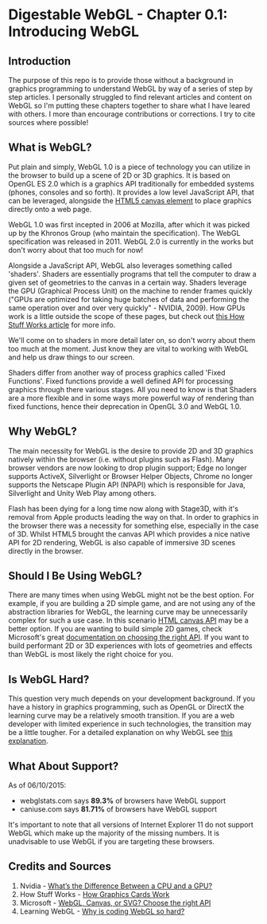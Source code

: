 # Digestable WebGL - Chapter 0.1: Introducing WebGL

## Introduction
The purpose of this repo is to provide those without a background in graphics programming to understand WebGL by way of a series of step by step articles. I personally struggled to find relevant articles and content on WebGL so I'm putting these chapters together to share what I have leared with others. I more than encourage contributions or corrections. I try to cite sources where possible!

## What is WebGL?
Put plain and simply, WebGL 1.0 is a piece of technology you can utilize in the browser to build up a scene of 2D or 3D graphics.
It is based on OpenGL ES 2.0 which is a graphics API traditionally for embedded systems (phones, consoles and so forth). It provides a low level JavaScript API,
that can be leveraged, alongside the [HTML5 canvas element](https://developer.mozilla.org/en-US/docs/Web/API/Canvas_API) to place graphics directly onto a web page.

WebGL 1.0 was first incepted in 2006 at Mozilla, after which it was picked up by the Khronos Group (who maintain the specification). The WebGL specification was
released in 2011. WebGL 2.0 is currently in the works but don't worry about that too much for now!

Alongside a JavaScript API, WebGL also leverages something called 'shaders'. Shaders are essentially programs that tell the computer to draw a given set of geometries to the canvas in
a certain way. Shaders leverage the GPU (Graphical Process Unit) on the machine to render frames quickly ("GPUs are optimized for taking huge batches of data and performing the same operation
over and over very quickly" - NVIDIA, 2009). How GPUs work is a little outside the scope of these pages, but check out [this How Stuff Works article](http://computer.howstuffworks.com/graphics-card.htm) for more info.

We'll come on to shaders in more detail later on, so don't worry about
them too much at the moment. Just know they are vital to working with WebGL and help us draw things to our screen.

Shaders differ from another way of process graphics called 'Fixed Functions'. Fixed functions provide a well defined API for processing graphics through there various stages.
All you need to know is that Shaders are a more flexible and in some ways more powerful way of rendering than fixed functions, hence their deprecation in OpenGL 3.0 and WebGL 1.0.

## Why WebGL?
The main necessity for WebGL is the desire to provide 2D and 3D graphics natively within the browser (i.e. without plugins such as Flash). Many browser vendors are now looking to drop plugin support; Edge no longer supports ActiveX, Silverlight or Browser Helper Objects, Chrome no longer supports the Netscape Plugin API (NPAPI) which is responsible for Java, Silverlight and Unity Web Play among others.

Flash has been dying for a long time now along with Stage3D, with it's removal from Apple products leading the way on that. In order to graphics in the browser there was a necessity for something else,
especially in the case of 3D.  Whilst HTML5 brought the canvas API which provides a nice native API for 2D rendering, WebGL is also capable of immersive 3D scenes directly in the browser.

## Should I Be Using WebGL?
There are many times when using WebGL might not be the best option. For example, if you are building a 2D simple game, and are not using any of the abstraction libraries for WebGL, the learning curve may be unnecessarily complex for such a use case. In this scenario [HTML canvas API](https://developer.mozilla.org/en-US/docs/Web/API/Canvas_API) may be a better option. If you are wanting to build simple 2D games, check Microsoft's great [documentation on choosing the right API](https://msdn.microsoft.com/en-us/library/dn265058(v=vs.85)). If you want to build performant 2D or 3D experiences with lots of geometries and effects than WebGL is most likely the right choice for you.

## Is WebGL Hard?
This question very much depends on your development background. If you have a history in graphics programming, such as OpenGL or DirectX the learning curve may be a relatively smooth transition. If you are a web developer with limited experience in such technologies, the transition may be a little tougher. For a detailed explanation on why WebGL see [this explanation](http://learningwebgl.com/cookbook/index.php/WebGL:_Frequently_Asked_Questions#Why_is_coding_WebGL_so_hard.3F).

## What About Support?
As of 06/10/2015:

* webglstats.com says **89.3%** of browsers have WebGL support
* caniuse.com says **81.71%** of browsers have WebGL support

It's important to note that all versions of Internet Explorer 11 do not support WebGL which make up the majority of the missing numbers. It is unadvisable to use WebGL if you are targeting these browsers.



## Credits and Sources

1. Nvidia - [What’s the Difference Between a CPU and a GPU?]( http://blogs.nvidia.com/blog/2009/12/16/whats-the-difference-between-a-cpu-and-a-gpu/)
2. How Stuff Works - [How Graphics Cards Work](http://computer.howstuffworks.com/graphics-card.htm)
3. Microsoft - [WebGL, Canvas, or SVG? Choose the right API](https://goo.gl/jIOfji)
3. Learning WebGL - [Why is coding WebGL so hard?](http://learningwebgl.com/cookbook/index.php/WebGL:_Frequently_Asked_Questions#Why_is_coding_WebGL_so_hard.3F)

